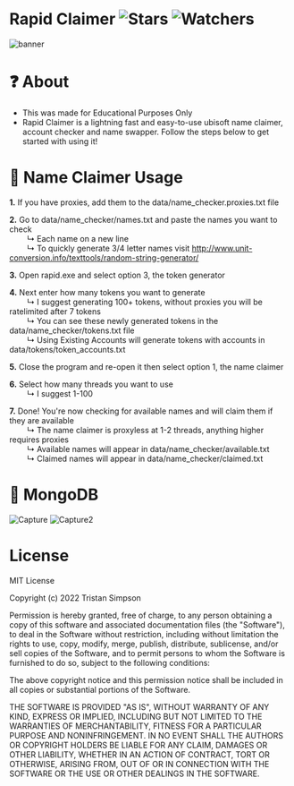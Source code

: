 # Rapid Claimer ![Stars](https://img.shields.io/github/stars/realTristan/RapidClaimer?color=brightgreen) ![Watchers](https://img.shields.io/github/watchers/realTristan/RapidClaimer?label=Watchers)
![banner](https://user-images.githubusercontent.com/75189508/187748755-5cf9f773-6d38-4325-9eea-a3148ac56457.png)

# ❓ About
- This was made for Educational Purposes Only
- Rapid Claimer is a lightning fast and easy-to-use ubisoft name claimer, account checker and name swapper. Follow the steps below to get started with using it!

# 🔎 Name Claimer Usage
**1.** If you have proxies, add them to the data/name_checker.proxies.txt file
<br>

**2.** Go to data/name_checker/names.txt and paste the names you want to check
<br>
&nbsp; &nbsp; &nbsp; &nbsp; ↳ Each name on a new line
<br>
&nbsp; &nbsp; &nbsp; &nbsp; ↳ To quickly generate 3/4 letter names visit http://www.unit-conversion.info/texttools/random-string-generator/
<br>

**3.** Open rapid.exe and select option 3, the token generator
<br>

**4.** Next enter how many tokens you want to generate
<br>
&nbsp; &nbsp; &nbsp; &nbsp; ↳ I suggest generating 100+ tokens, without proxies you will be ratelimited after 7 tokens
<br>
&nbsp; &nbsp; &nbsp; &nbsp; ↳ You can see these newly generated tokens in the data/name_checker/tokens.txt file
<br>
&nbsp; &nbsp; &nbsp; &nbsp; ↳ Using Existing Accounts will generate tokens with accounts in data/tokens/token_accounts.txt
<br>

**5.** Close the program and re-open it then select option 1, the name claimer
<br>

**6.** Select how many threads you want to use
<br>
&nbsp; &nbsp; &nbsp; &nbsp; ↳ I suggest 1-100
<br>

**7.** Done! You're now checking for available names and will claim them if they are available
<br>
&nbsp; &nbsp; &nbsp; &nbsp; ↳ The name claimer is proxyless at 1-2 threads, anything higher requires proxies
<br>
&nbsp; &nbsp; &nbsp; &nbsp; ↳ Available names will appear in data/name_checker/available.txt
<br>
&nbsp; &nbsp; &nbsp; &nbsp; ↳ Claimed names will appear in data/name_checker/claimed.txt

# 📝 MongoDB
![Capture](https://user-images.githubusercontent.com/75189508/187750772-7b531072-983c-4636-9bf3-9a86c80d80dc.PNG)
![Capture2](https://user-images.githubusercontent.com/75189508/187750774-6b74e120-336f-49cf-8a1a-ae19bbd6d452.PNG)


# License
MIT License

Copyright (c) 2022 Tristan Simpson

Permission is hereby granted, free of charge, to any person obtaining a copy of this software and associated documentation files (the "Software"), to deal in the Software without restriction, including without limitation the rights to use, copy, modify, merge, publish, distribute, sublicense, and/or sell copies of the Software, and to permit persons to whom the Software is furnished to do so, subject to the following conditions:

The above copyright notice and this permission notice shall be included in all copies or substantial portions of the Software.

THE SOFTWARE IS PROVIDED "AS IS", WITHOUT WARRANTY OF ANY KIND, EXPRESS OR IMPLIED, INCLUDING BUT NOT LIMITED TO THE WARRANTIES OF MERCHANTABILITY, FITNESS FOR A PARTICULAR PURPOSE AND NONINFRINGEMENT. IN NO EVENT SHALL THE AUTHORS OR COPYRIGHT HOLDERS BE LIABLE FOR ANY CLAIM, DAMAGES OR OTHER LIABILITY, WHETHER IN AN ACTION OF CONTRACT, TORT OR OTHERWISE, ARISING FROM, OUT OF OR IN CONNECTION WITH THE SOFTWARE OR THE USE OR OTHER DEALINGS IN THE SOFTWARE.

